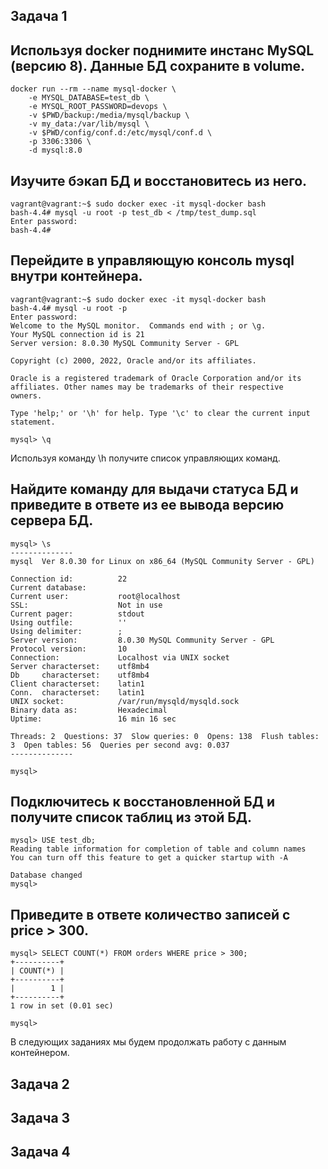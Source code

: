 ## Задача 1


Используя docker поднимите инстанс MySQL (версию 8). Данные БД сохраните в volume.
---
```
docker run --rm --name mysql-docker \
    -e MYSQL_DATABASE=test_db \
    -e MYSQL_ROOT_PASSWORD=devops \
    -v $PWD/backup:/media/mysql/backup \
    -v my_data:/var/lib/mysql \
    -v $PWD/config/conf.d:/etc/mysql/conf.d \
    -p 3306:3306 \
    -d mysql:8.0
```
	
Изучите бэкап БД и восстановитесь из него.
---
```
vagrant@vagrant:~$ sudo docker exec -it mysql-docker bash
bash-4.4# mysql -u root -p test_db < /tmp/test_dump.sql
Enter password:
bash-4.4#
```

Перейдите в управляющую консоль mysql внутри контейнера.
---

```
vagrant@vagrant:~$ sudo docker exec -it mysql-docker bash
bash-4.4# mysql -u root -p
Enter password:
Welcome to the MySQL monitor.  Commands end with ; or \g.
Your MySQL connection id is 21
Server version: 8.0.30 MySQL Community Server - GPL

Copyright (c) 2000, 2022, Oracle and/or its affiliates.

Oracle is a registered trademark of Oracle Corporation and/or its
affiliates. Other names may be trademarks of their respective
owners.

Type 'help;' or '\h' for help. Type '\c' to clear the current input statement.

mysql> \q
```

Используя команду \h получите список управляющих команд.

Найдите команду для выдачи статуса БД и приведите в ответе из ее вывода версию сервера БД.
---
```
mysql> \s
--------------
mysql  Ver 8.0.30 for Linux on x86_64 (MySQL Community Server - GPL)

Connection id:          22
Current database:
Current user:           root@localhost
SSL:                    Not in use
Current pager:          stdout
Using outfile:          ''
Using delimiter:        ;
Server version:         8.0.30 MySQL Community Server - GPL
Protocol version:       10
Connection:             Localhost via UNIX socket
Server characterset:    utf8mb4
Db     characterset:    utf8mb4
Client characterset:    latin1
Conn.  characterset:    latin1
UNIX socket:            /var/run/mysqld/mysqld.sock
Binary data as:         Hexadecimal
Uptime:                 16 min 16 sec

Threads: 2  Questions: 37  Slow queries: 0  Opens: 138  Flush tables: 3  Open tables: 56  Queries per second avg: 0.037
--------------

mysql>

```

Подключитесь к восстановленной БД и получите список таблиц из этой БД.
---

```
mysql> USE test_db;
Reading table information for completion of table and column names
You can turn off this feature to get a quicker startup with -A

Database changed
mysql>
```

Приведите в ответе количество записей с price > 300.
---

```
mysql> SELECT COUNT(*) FROM orders WHERE price > 300;
+----------+
| COUNT(*) |
+----------+
|        1 |
+----------+
1 row in set (0.01 sec)

mysql>
```

В следующих заданиях мы будем продолжать работу с данным контейнером.


## Задача 2








## Задача 3









## Задача 4 
